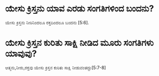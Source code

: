 # ಯೇಸು ಕ್ರಿಸ್ತನು ಯಾವ ಎರಡು ಸಂಗತಿಗಳಿಂದ ಬಂದನು?
ಯೇಸು ಕ್ರಿಸ್ತನು ನೀರಿನಿಂದಲೂ ರಕ್ತದಿಂದಲೂ ಬಂದನು [5:6].

# ಯೇಸು ಕ್ರಿಸ್ತನ ಕುರಿತು ಸಾಕ್ಷಿ ನೀಡಿದ ಮೂರು ಸಂಗತಿಗಳು ಯಾವುವು?
ಆತ್ಮನು,ನೀರು,ರಕ್ತವು ಯೇಸು ಕ್ರಿಸ್ತನ ಕುರಿತು ಸಾಕ್ಷಿ ನೀಡುವಂತದ್ದು[5:7-8]

